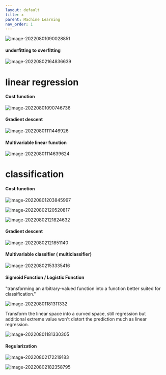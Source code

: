 ```yaml
---
layout: default
title: x
parent: Machine Learning
nav_order: 1
---
```


![image-20220801090028851](https://s2.loli.net/2022/08/01/wfe5PRNDG3lpKry.png)

####  underfitting to overfitting

![image-20220802164836639](https://s2.loli.net/2022/08/02/F9rYtRdLp2vfowl.png)

# linear regression

#### Cost function

![image-20220801090746736](https://s2.loli.net/2022/08/01/1l56jeMFcvUWkmR.png)

#### Gradient descent

![image-20220801111446926](https://s2.loli.net/2022/08/01/2rSAjOy7RFlmpa5.png)

#### Multivariable linear function

![image-20220801114639624](https://s2.loli.net/2022/08/01/hSLyUTRqW8jCMzn.png)

# classification

#### Cost function

![image-20220801203845997](https://s2.loli.net/2022/08/02/3n4PdEzY5JKqBDk.png)

![image-20220802120520817](https://s2.loli.net/2022/08/02/7NsyF4nHoRGdXpM.png)

![image-20220802121824632](https://s2.loli.net/2022/08/02/qY5tZmP8JF9O4sx.png)

#### Gradient descent

![image-20220802121851140](https://s2.loli.net/2022/08/02/PYxNlIKGaXZM4b8.png)



#### Multivariable classifier ( multiclassifier)

![image-20220802153335416](https://s2.loli.net/2022/08/02/BdNrnGwkxf3tqCS.png)

#### Sigmoid Function / Logistic Function

"transforming an arbitrary-valued function into a function better suited for classification."

![image-20220801181311332](https://s2.loli.net/2022/08/02/vcSnbPmD8yI9aYF.png)

Transform the linear space into a curved space, still regression but additional extreme value won't distort the prediction much as linear regression.

![image-20220801181330305](https://s2.loli.net/2022/08/02/R4zEtQqodJU3Kgw.png)

#### Regularization

![image-20220802172219183](https://s2.loli.net/2022/08/02/9pHn4vA2ySzelwO.png)

![image-20220802182358795](https://s2.loli.net/2022/08/03/wg5nN6D8Z3CKa79.png)

